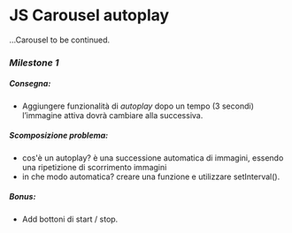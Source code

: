 # JS Carousel autoplay

...Carousel to be continued.

### _Milestone 1_

##### Consegna: 
- Aggiungere funzionalità di _autoplay_ dopo un tempo (3 secondi) l’immagine attiva dovrà cambiare alla successiva.

##### Scomposizione problema: 
- cos'è un autoplay? è una successione automatica di immagini, essendo una ripetizione di scorrimento immagini 
- in che modo automatica? creare una funzione e utilizzare setInterval().

##### Bonus:
- Add bottoni di start / stop.


